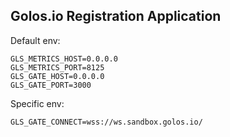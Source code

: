 ## Golos.io Registration Application

Default env:
```
GLS_METRICS_HOST=0.0.0.0
GLS_METRICS_PORT=8125
GLS_GATE_HOST=0.0.0.0
GLS_GATE_PORT=3000
```
Specific env:
```
GLS_GATE_CONNECT=wss://ws.sandbox.golos.io/
```
